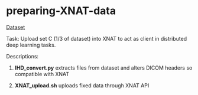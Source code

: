 # preparing-XNAT-data

[Dataset](https://www.kaggle.com/c/diabetic-retinopathy-detection/data)

Task: Upload set C (1/3 of dataset) into XNAT to act as client in distributed deep learning tasks.

Descriptions:

1. **IHD_convert.py** extracts files from dataset and alters DICOM headers so compatible with XNAT

2. **XNAT_upload.sh** uploads fixed data through XNAT API


